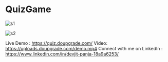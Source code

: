 # QuizGame

 ![s1](https://github.com/user-attachments/assets/b97678b6-f641-426f-afcc-e9af8fdcb50b)

![s2](https://github.com/user-attachments/assets/340164f6-8963-45b0-8bed-7a98feed22a7)

Live Demo : https://quiz.doupgrade.com/
Video: https://uploads.doupgrade.com/demo.mp4
Connect with me on LinkedIn : https://www.linkedin.com/in/devjit-panja-18a9a6253/


